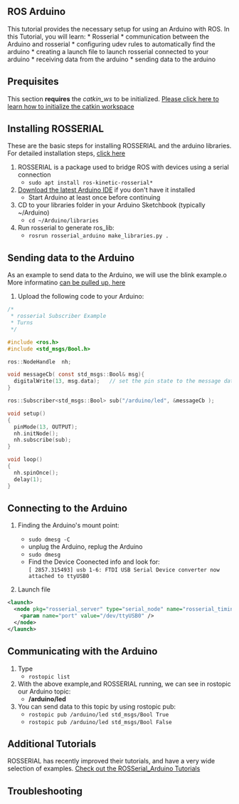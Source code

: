 ## ROS Arduino
This tutorial provides the necessary setup for using an Arduino with ROS.
In this Tutorial, you will learn:
    * Rosserial
    * communication between the Arduino and rosserial
    * configuring udev rules to automatically find the arduino
    * creating a launch file to launch rosserial connected to your arduino
    * receiving data from the arduino
    * sending data to the arduino


## Prequisites
This section **requires** the *catkin_ws* to be initialized.
[Please click here to learn how to initialize the catkin workspace](08-Catkin_Workspace.md)

## Installing ROSSERIAL
These are the basic steps for installing ROSSERIAL and the arduino libraries.
For detailed installation steps, [click here](http://wiki.ros.org/rosserial_arduino/Tutorials/Arduino%20IDE%20Setup)

1. ROSSERIAL is a package used to bridge ROS with devices using a serial connection  
    * `sudo apt install ros-kinetic-rosserial*`
2. [Download the latest Arduino IDE](https://www.arduino.cc/en/Main/Software) if you don't have it installed
    * Start Arduino at least once before continuing
3. CD to your libraries folder in your Arduino Sketchbook (typically ~/Arduino)
    * `cd ~/Arduino/libraries`
4. Run rosserial to generate ros_lib:
    * `rosrun rosserial_arduino make_libraries.py .`


## Sending data to the Arduino
As an example to send data to the Arduino, we will use the blink example.o
More informatino [can be pulled up, here](http://wiki.ros.org/rosserial_arduino/Tutorials/)

1. Upload the following code to your Arduino:

```c
/* 
 * rosserial Subscriber Example
 * Turns 
 */

#include <ros.h>
#include <std_msgs/Bool.h>

ros::NodeHandle  nh;

void messageCb( const std_msgs::Bool& msg){
  digitalWrite(13, msg.data);   // set the pin state to the message data
}

ros::Subscriber<std_msgs::Bool> sub("/arduino/led", &messageCb );

void setup()
{ 
  pinMode(13, OUTPUT);
  nh.initNode();
  nh.subscribe(sub);
}

void loop()
{  
  nh.spinOnce();
  delay(1);
}
```

## Connecting to the Arduino

1. Finding the Arduino's mount point:
    * `sudo dmesg -C`
    * unplug the Arduino, replug the Arduino
    * `sudo dmesg`
    * Find the Device Coonected info and look for:  
        `[ 2857.315493] usb 1-6: FTDI USB Serial Device converter now attached to ttyUSB0`

2. Launch file
```xml
<launch>
  <node pkg="rosserial_server" type="serial_node" name="rosserial_timing">
    <param name="port" value="/dev/ttyUSB0" />
  </node>
</launch>
```

## Communicating with the Arduino
1. Type
    * `rostopic list`
2. With the above example,and ROSSERIAL running, we can see in rostopic our Arduino topic:
    * __/arduino/led__
3. You can send data to this topic by using rostopic pub:
    * `rostopic pub /arduino/led std_msgs/Bool True`
    * `rostopic pub /arduino/led std_msgs/Bool False`

## Additional Tutorials
ROSSERIAL has recently improved their tutorials, and have a very wide selection of examples.
[Check out the ROSSerial_Arduino Tutorials](http://wiki.ros.org/rosserial_arduino/Tutorials)

## Troubleshooting
